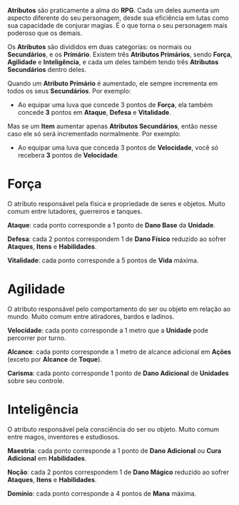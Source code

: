 **Atributos** são praticamente a alma do **RPG**. Cada um deles aumenta um aspecto diferente do seu personagem, desde sua eficiência em lutas como sua capacidade de conjurar magias. É o que torna o seu personagem mais poderoso que os demais.

Os **Atributos** são divididos em duas categorias: os normais ou **Secundários**, e os **Primário**. Existem três **Atributos Primários**, sendo **Força**, **Agilidade** e **Inteligência**, e cada um deles também tendo três **Atributos Secundários** dentro deles.

Quando um **Atributo Primário** é aumentado, ele sempre incrementa em todos os seus **Secundários**. Por exemplo:

* Ao equipar uma luva que concede 3 pontos de **Força**, ela também concede **3** pontos em **Ataque**, **Defesa** e **Vitalidade**.

Mas se um **Item** aumentar apenas **Atributos Secundários**, então nesse caso ele só será incrementado normalmente. Por exemplo:

* Ao equipar uma luva que conceda 3 pontos de **Velocidade**, você só recebera **3** pontos de **Velocidade**.

# Força

O atributo responsável pela física e propriedade de seres e objetos. Muito comum entre lutadores, guerreiros e tanques.

**Ataque**: cada ponto corresponde a 1 ponto de **Dano Base** da **Unidade**.

**Defesa**: cada 2 pontos correspondem 1 de **Dano Físico** reduzido ao sofrer **Ataques**, **Itens** e **Habilidades**.

**Vitalidade**: cada ponto corresponde a 5 pontos de **Vida** máxima.

# Agilidade

O atributo responsável pelo comportamento do ser ou objeto em relação ao mundo. Muito comum entre atiradores, bardos e ladinos.

**Velocidade**: cada ponto corresponde a 1 metro que a **Unidade** pode percorrer por turno.

**Alcance**: cada ponto corresponde a 1 metro de alcance adicional em **Ações** (exceto por **Alcance** de **Toque**).

**Carisma**: cada ponto corresponde 1 ponto de **Dano Adicional** de **Unidades** sobre seu controle.

# Inteligência

O atributo responsável pela consciência do ser ou objeto. Muito comum entre magos, inventores e estudiosos.

**Maestria**: cada ponto corresponde a 1 ponto de **Dano Adicional** ou **Cura Adicional** em **Habilidades**.

**Noção**: cada 2 pontos correspondem 1 de **Dano Mágico** reduzido ao sofrer **Ataques**, **Itens** e **Habilidades**.

**Domínio**: cada ponto corresponde a 4 pontos de **Mana** máxima.